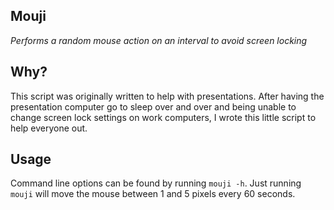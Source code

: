 ## Mouji
_Performs a random mouse action on an interval to avoid screen locking_

## Why?
This script was originally written to help with presentations. After having the presentation computer go to sleep over and over and being unable to change screen lock settings on work computers, I wrote this little script to help everyone out.

## Usage
Command line options can be found by running `mouji -h`. Just running `mouji` will move the mouse between 1 and 5 pixels every 60 seconds.